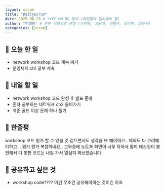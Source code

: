 ```yaml
---
layout: scrum
title: "DailyScrum"
date: 2025-08-28 # YYYY-MM-DD 형식 (파일명과 일치해야 함)
author: "전예원" # 본인 이름으로 변경 (신민혁, 고윤아, 김병곤, 김선민, 최문규)
categories: [scrum]
---
```


## 📝 오늘 한 일

- network workshop  코드 계속 짜기
- 운영체제 ch1 공부 계속

## 🎯 내일 할 일

- network workshop 코드 완성 후 발표 준비
- 혼자 공부하는 네트워크 ch2 들어가기
- 백준 골드 이상 문제 하나 풀기

## 💭 한줄평

workshop 코드 뭔가 할 수 있을 것 같으면서도 생각을 또 해야하고.. 예외도 다 고려해야하고...
뭔가 뭔가 복잡하네요,, 그와중에 노트북 화면이 너무 작아서 멀티 태스킹이 불편해서 다 못짠 코드는
내일 가서 열심히 짜보겠슴니다

## 🔗 공유하고 싶은 것
- workshop code???? 이건 무조건 공유해야하는 것이긴 하죠


